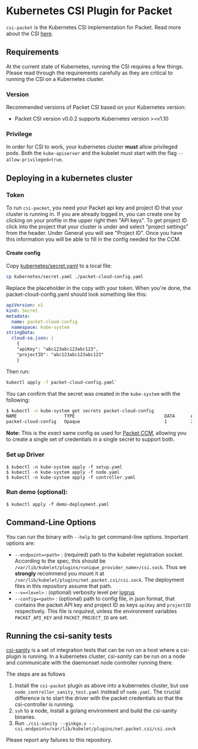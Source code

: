 # Kubernetes CSI Plugin for Packet
`csi-packet` is the Kubernetes CSI implementation for Packet. Read more about the CSI [here](https://kubernetes-csi.github.io/docs/).

## Requirements

At the current state of Kubernetes, running the CSI requires a few things.
Please read through the requirements carefully as they are critical to running the CSI on a Kubernetes cluster.

### Version
Recommended versions of Packet CSI based on your Kubernetes version:
* Packet CSI version v0.0.2 supports Kubernetes version >=v1.10

### Privilege
In order for CSI to work, your kubernetes cluster **must** allow privileged pods. Both the `kube-apiserver` and the kubelet must start with the flag `--allow-privileged=true`.


## Deploying in a kubernetes cluster

### Token
To run `csi-packet`, you need your Packet api key and project ID that your cluster is running in.
If you are already logged in, you can create one by clicking on your profile in the upper right then "API keys".
To get project ID click into the project that your cluster is under and select "project settings" from the header.
Under General you will see "Project ID". Once you have this information you will be able to fill in the config needed for the CCM.

#### Create config
Copy [kubernetes/secret.yaml](kubernetes/secret.yaml) to a local file:
```bash
cp kubernetes/secret.yaml ./packet-cloud-config.yaml
```

Replace the placeholder in the copy with your token. When you're done, the packet-cloud-config.yaml should look something like this:
```yaml
apiVersion: v1
kind: Secret
metadata:
  name: packet-cloud-config
  namespace: kube-system
stringData:
  cloud-sa.json: |
    {
    "apiKey": "abc123abc123abc123",
    "projectID": "abc123abc123abc123"
    }
```

Then run:
```bash
kubectl apply -f packet-cloud-config.yaml`
```

You can confirm that the secret was created in the `kube-system` with the following:
```bash
$ kubectl -n kube-system get secrets packet-cloud-config
NAME                  TYPE                                  DATA      AGE
packet-cloud-config   Opaque                                1         2m
```

**Note:** This is the _exact_ same config as used for [Packet CCM](https://github.com/packethost/packet-ccm), allowing you to create a single set of credentials in a single secret to support both.

### Set up Driver
```
$ kubectl -n kube-system apply -f setup.yaml
$ kubectl -n kube-system apply -f node.yaml
$ kubectl -n kube-system apply -f controller.yaml
```

### Run demo (optional):
```
$ kubectl apply -f demo-deployment.yaml
```

## Command-Line Options

You can run the binary with `--help` to get command-line options. Important options are:

* `--endpoint=<path>` : (required) path to the kubelet registration socket. According to the spec, this should be `/var/lib/kubelet/plugins/<unique_provider_name>/csi.sock`. Thus we **strongly** recommend you mount it at `/var/lib/kubelet/plugins/net.packet.csi/csi.sock`. The deployment files in this repository assume that path.
* `--v=<level>` : (optional) verbosity level per [logrus](https://github.com/sirupsen/logrus)
* `--config=<path>` : (optional) path to config file, in json format, that contains the packet API key and project ID as keys `apiKey` and `projectID` respectively. This file is _required_, unless the environment variables `PACKET_API_KEY` and `PACKET_PROJECT_ID` are set.

## Running the csi-sanity tests
[csi-sanity](https://github.com/kubernetes-csi/csi-test/tree/master/cmd/csi-sanity) is a set of integration tests that can be run on a host where a csi-plugin is running.
In a kubernetes cluster, _csi-sanity_ can be run on a node and communicate with the daemonset node controller running there.

The steps are as follows

1. Install the `csi-packet` plugin as above into a kubernetes cluster, but use `node_controller_sanity_test.yaml` instead of `node.yaml`.
   The crucial difference is to start the driver with the packet credentials so that the csi-controller is running.
2. `ssh` to a node, install a golang environment and build the csi-sanity binaries.
3. Run `./csi-sanity --ginkgo.v --csi.endpoint=/var/lib/kubelet/plugins/net.packet.csi/csi.sock`

Please report any failures to this repository.
